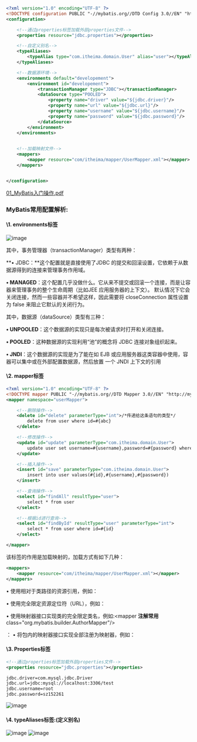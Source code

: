 ```xml

<?xml version="1.0" encoding="UTF-8" ?>
<!DOCTYPE configuration PUBLIC "-//mybatis.org//DTD Config 3.0//EN" "http://mybatis.org/dtd/mybatis-3-config.dtd">
<configuration>

    <!--通过properties标签加载外部properties文件-->
    <properties resource="jdbc.properties"></properties>

    <!--自定义别名-->
    <typeAliases>
        <typeAlias type="com.itheima.domain.User" alias="user"></typeAlias>
    </typeAliases>

    <!--数据源环境-->
    <environments default="developement">
        <environment id="developement">
            <transactionManager type="JDBC"></transactionManager>
            <dataSource type="POOLED">
                <property name="driver" value="${jdbc.driver}"/>
                <property name="url" value="${jdbc.url}"/>
                <property name="username" value="${jdbc.username}"/>
                <property name="password" value="${jdbc.password}"/>
            </dataSource>
        </environment>
    </environments>
    

    <!--加载映射文件-->
    <mappers>
        <mapper resource="com/itheima/mapper/UserMapper.xml"></mapper>
    </mappers>


</configuration>
```



 [01_MyBatis入门操作.pdf](E:\BaiduNetdiskDownload\笔记\第十一天资料\PDF\01_MyBatis入门操作.pdf) 



###  MyBatis常用配置解析:

#### \1. environments标签

![image](https://user-images.githubusercontent.com/65000660/172402306-2cfac5d2-96d8-4852-b29e-b26ba6b3d353.png)


其中，事务管理器（transactionManager）类型有两种：

 **• JDBC：**这个配置就是直接使用了JDBC 的提交和回滚设置，它依赖于从数据源得到的连接来管理事务作用域。

 **• MANAGED**：这个配置几乎没做什么。它从来不提交或回滚一个连接，而是让容器来管理事务的整个生命周期（比如JEE  应用服务器的上下文）。 默认情况下它会关闭连接，然而一些容器并不希望这样，因此需要将 closeConnection 属性设置 为 false 来阻止它默认的关闭行为。 

其中，数据源（dataSource）类型有三种：

 **• UNPOOLED**：这个数据源的实现只是每次被请求时打开和关闭连接。

 **• POOLED**：这种数据源的实现利用“池”的概念将 JDBC 连接对象组织起来。

 **• JNDI**：这个数据源的实现是为了能在如 EJB 或应用服务器这类容器中使用，容器可以集中或在外部配置数据源，然后放置 一个 JNDI 上下文的引用





#### \2. mapper标签

```xml
<?xml version="1.0" encoding="UTF-8" ?>
<!DOCTYPE mapper PUBLIC "-//mybatis.org//DTD Mapper 3.0//EN" "http://mybatis.org/dtd/mybatis-3-mapper.dtd">
<mapper namespace="userMapper">

    <!--删除操作-->
    <delete id="delete" parameterType="int">/*传递给这条语句的类型*/
        delete from user where id=#{abc}
    </delete>

    <!--修改操作-->
    <update id="update" parameterType="com.itheima.domain.User">
        update user set username=#{username},password=#{password} where id=#{id}
    </update>

    <!--插入操作-->
    <insert id="save" parameterType="com.itheima.domain.User">
        insert into user values(#{id},#{username},#{password})
    </insert>

    <!--查询操作-->
    <select id="findAll" resultType="user">
        select * from user
    </select>

    <!--根据id进行查询-->
    <select id="findById" resultType="user" parameterType="int">
        select * from user where id=#{id}
    </select>

</mapper>
```

该标签的作用是加载映射的，加载方式有如下几种：

```xml
<mappers>
    <mapper resource="com/itheima/mapper/UserMapper.xml"></mapper>
</mappers>
```

• 使用相对于类路径的资源引用，例如：<mapper resource="org/mybatis/builder/AuthorMapper.xml"/>

 • 使用完全限定资源定位符（URL），例如：<mapper url="file:///var/mappers/AuthorMapper.xml"/>

 • 使用映射器接口实现类的完全限定类名，例如:<mapper              **注解常用**class="org.mybatis.builder.AuthorMapper"/>

： • 将包内的映射器接口实现全部注册为映射器，例如：<package name="org.mybatis.builder"/>







#### \3. Properties标签

```xml
<!--通过properties标签加载外部properties文件-->
<properties resource="jdbc.properties"></properties>
```

```xml
jdbc.driver=com.mysql.jdbc.Driver
jdbc.url=jdbc:mysql://localhost:3306/test
jdbc.username=root
jdbc.password=sz152261
```

![image](https://user-images.githubusercontent.com/65000660/172402391-27ba1c9e-e41a-44e0-a4d0-d6982d98fae7.png)






#### \4. typeAliases标签:(定义别名)

![image](https://user-images.githubusercontent.com/65000660/172402436-23cd60d4-876f-40b1-a05f-a949b4f68a8e.png)
![image](https://user-images.githubusercontent.com/65000660/172402463-428dbc16-dc54-4dec-95a7-41f6de8969f0.png)

